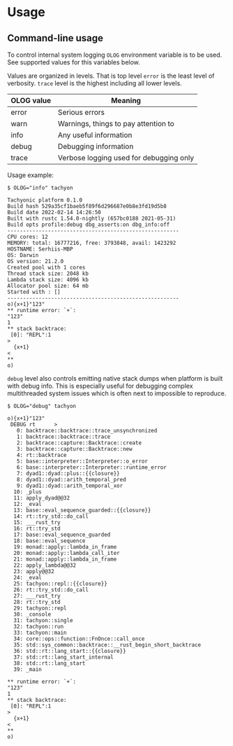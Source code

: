 # Usage

## Command-line usage

To control internal system logging ```OLOG``` environment variable is to be used. See supported values for this variables below. 

Values are organized in levels. That is top level ```error``` is the least level of verbosity. ```trace``` level is the highest including all lower levels.

| OLOG value | Meaning |
| --- | --- |
| error  | Serious errors |
| warn  | Warnings, things to pay attention to |
| info  | Any useful information |
| debug  | Debugging information |
| trace  | Verbose logging used for debugging only |


Usage example:

```os
$ OLOG="info" tachyon
```
```o
Tachyonic platform 0.1.0
Build hash 529a35cf1baeb5f89f6d296687e0b8e3fd19d5b8
Build date 2022-02-14 14:26:50
Built with rustc 1.54.0-nightly (657bc0188 2021-05-31)
Build opts profile:debug dbg_asserts:on dbg_info:off
-------------------------------------------------------
CPU cores: 12
MEMORY: total: 16777216, free: 3793848, avail: 1423292
HOSTNAME: Serhiis-MBP
OS: Darwin
OS version: 21.2.0
Created pool with 1 cores
Thread stack size: 2048 kb
Lambda stack size: 4096 kb
Allocator pool size: 64 mb
Started with : []
-------------------------------------------------------
o){x+1}"123"
** runtime error: `+`:
"123"
1
** stack backtrace:
 [0]: "REPL":1
>
  {x+1}
<
**
o)
```

```debug``` level also controls emitting native stack dumps when platform is built with debug info. This is especially useful for debugging complex
 multithreaded system issues which is often next to impossible to reproduce.

```os
$ OLOG="debug" tachyon
```
```o
o){x+1}"123"
 DEBUG rt      >
   0: backtrace::backtrace::trace_unsynchronized
   1: backtrace::backtrace::trace
   2: backtrace::capture::Backtrace::create
   3: backtrace::capture::Backtrace::new
   4: rt::backtrace
   5: base::interpreter::Interpreter::o_error
   6: base::interpreter::Interpreter::runtime_error
   7: dyad1::dyad::plus::{{closure}}
   8: dyad1::dyad::arith_temporal_pred
   9: dyad1::dyad::arith_temporal_xor
  10: _plus
  11: apply_dyad@@32
  12: _eval
  13: base::eval_sequence_guarded::{{closure}}
  14: rt::try_std::do_call
  15: ___rust_try
  16: rt::try_std
  17: base::eval_sequence_guarded
  18: base::eval_sequence
  19: monad::apply::lambda_in_frame
  20: monad::apply::lambda_call_iter
  21: monad::apply::lambda_in_frame
  22: apply_lambda@@32
  23: apply@@32
  24: _eval
  25: tachyon::repl::{{closure}}
  26: rt::try_std::do_call
  27: ___rust_try
  28: rt::try_std
  29: tachyon::repl
  30: _console
  31: tachyon::single
  32: tachyon::run
  33: tachyon::main
  34: core::ops::function::FnOnce::call_once
  35: std::sys_common::backtrace::__rust_begin_short_backtrace
  36: std::rt::lang_start::{{closure}}
  37: std::rt::lang_start_internal
  38: std::rt::lang_start
  39: _main

** runtime error: `+`:
"123"
1
** stack backtrace:
 [0]: "REPL":1
>
  {x+1}
<
**
o)
```
